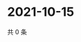 # 2021-10-15

共 0 条

<!-- BEGIN WEIBO -->
<!-- 最后更新时间 Fri Oct 15 2021 15:11:21 GMT+0800 (China Standard Time) -->

<!-- END WEIBO -->
